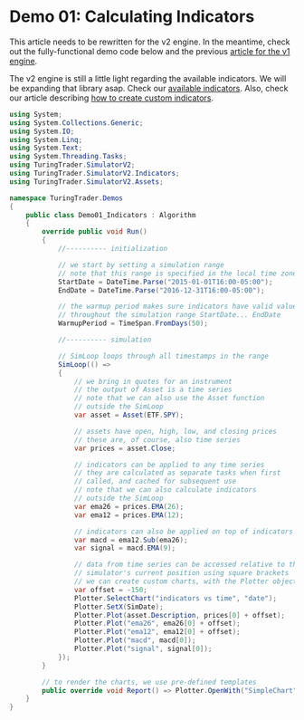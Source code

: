 # Demo 01: Calculating Indicators

This article needs to be rewritten for the v2 engine. In the meantime, check out the fully-functional demo code below and the previous [article for the v1 engine](../v1/Demo01.md).

The v2 engine is still a little light regarding the available indicators. We will be expanding that library asap. Check our [available indicators](xref:TuringTrader.SimulatorV2.Indicators). Also, check our article describing [how to create custom indicators](Demo10_CustomIndicators.md).

```C#
using System;
using System.Collections.Generic;
using System.IO;
using System.Linq;
using System.Text;
using System.Threading.Tasks;
using TuringTrader.SimulatorV2;
using TuringTrader.SimulatorV2.Indicators;
using TuringTrader.SimulatorV2.Assets;

namespace TuringTrader.Demos
{
    public class Demo01_Indicators : Algorithm
    {
        override public void Run()
        {
            //---------- initialization

            // we start by setting a simulation range
            // note that this range is specified in the local time zone
            StartDate = DateTime.Parse("2015-01-01T16:00-05:00");
            EndDate = DateTime.Parse("2016-12-31T16:00-05:00");

            // the warmup period makes sure indicators have valid values
            // throughout the simulation range StartDate... EndDate
            WarmupPeriod = TimeSpan.FromDays(50);            

            //---------- simulation

            // SimLoop loops through all timestamps in the range
            SimLoop(() =>
            {
                // we bring in quotes for an instrument
                // the output of Asset is a time series
                // note that we can also use the Asset function 
                // outside the SimLoop
                var asset = Asset(ETF.SPY);

                // assets have open, high, low, and closing prices
                // these are, of course, also time series
                var prices = asset.Close;

                // indicators can be applied to any time series
                // they are calculated as separate tasks when first 
                // called, and cached for subsequent use
                // note that we can also calculate indicators
                // outside the SimLoop
                var ema26 = prices.EMA(26);
                var ema12 = prices.EMA(12);

                // indicators can also be applied on top of indicators
                var macd = ema12.Sub(ema26);
                var signal = macd.EMA(9);

                // data from time series can be accessed relative to the
                // simulator's current position using square brackets
                // we can create custom charts, with the Plotter object
                var offset = -150;
                Plotter.SelectChart("indicators vs time", "date");
                Plotter.SetX(SimDate);
                Plotter.Plot(asset.Description, prices[0] + offset);
                Plotter.Plot("ema26", ema26[0] + offset);
                Plotter.Plot("ema12", ema12[0] + offset);
                Plotter.Plot("macd", macd[0]);
                Plotter.Plot("signal", signal[0]);
            });
        }

        // to render the charts, we use pre-defined templates
        public override void Report() => Plotter.OpenWith("SimpleChart");
    }
}
```
